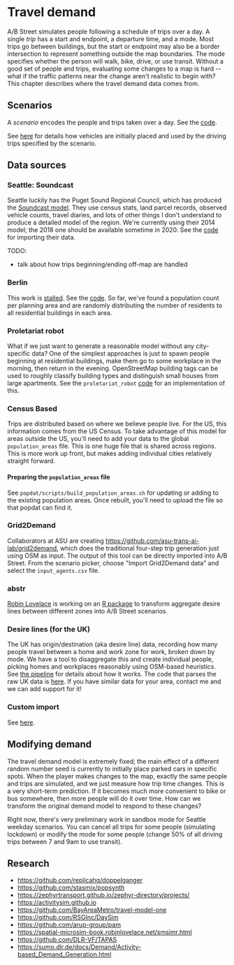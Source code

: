 # Travel demand

A/B Street simulates people following a schedule of trips over a day. A single
_trip_ has a start and endpoint, a departure time, and a mode. Most trips go
between buildings, but the start or endpoint may also be a border intersection
to represent something outside the map boundaries. The mode specifies whether
the person will walk, bike, drive, or use transit. Without a good set of people
and trips, evaluating some changes to a map is hard -- what if the traffic
patterns near the change aren't realistic to begin with? This chapter describes
where the travel demand data comes from.

## Scenarios

A _scenario_ encodes the people and trips taken over a day. See the
[code](https://github.com/a-b-street/abstreet/blob/master/sim/src/make/scenario.rs).

See [here](parking.md#seeding-cars) for details how vehicles are initially
placed and used by the driving trips specified by the scenario.

## Data sources

### Seattle: Soundcast

Seattle luckily has the Puget Sound Regional Council, which has produced the
[Soundcast model](https://www.psrc.org/activity-based-travel-model-soundcast).
They use census stats, land parcel records, observed vehicle counts, travel
diaries, and lots of other things I don't understand to produce a detailed model
of the region. We're currently using their 2014 model; the 2018 one should be
available sometime in 2020. See the
[code](https://github.com/a-b-street/abstreet/tree/master/importer/src/soundcast)
for importing their data.

TODO:

- talk about how trips beginning/ending off-map are handled

### Berlin

This work is [stalled](https://github.com/a-b-street/abstreet/issues/119). See
the
[code](https://github.com/a-b-street/abstreet/blob/master/importer/src/berlin.rs).
So far, we've found a population count per planning area and are randomly
distributing the number of residents to all residential buildings in each area.

### Proletariat robot

What if we just want to generate a reasonable model without any city-specific
data? One of the simplest approaches is just to spawn people beginning at
residential buildings, make them go to some workplace in the morning, then
return in the evening. OpenStreetMap building tags can be used to roughly
classify building types and distinguish small houses from large apartments. See
the `proletariat_robot`
[code](https://github.com/a-b-street/abstreet/blob/master/sim/src/make/activity_model.rs)
for an implementation of this.

### Census Based

Trips are distributed based on where we believe people live. For the US, this
information comes from the US Census. To take advantage of this model for areas
outside the US, you'll need to add your data to the global `population_areas`
file. This is one huge file that is shared across regions. This is more work up
front, but makes adding individual cities relatively straight forward.

#### Preparing the `population_areas` file

See `popdat/scripts/build_population_areas.sh` for updating or adding to the
existing population areas. Once rebuilt, you'll need to upload the file so that
popdat can find it.

### Grid2Demand

Collaborators at ASU are creating
<https://github.com/asu-trans-ai-lab/grid2demand>, which does the traditional
four-step trip generation just using OSM as input. The output of this tool can
be directly imported into A/B Street. From the scenario picker, choose "Import
Grid2Demand data" and select the `input_agents.csv` file.

### abstr

[Robin Lovelace](https://www.robinlovelace.net/) is working on an
[R package](https://a-b-street.github.io/abstr/) to transform aggregate desire
lines between different zones into A/B Street scenarios.

### Desire lines (for the UK)

The UK has origin/destination (aka desire line) data, recording how many people
travel between a home and work zone for work, broken down by mode. We have a
tool to disaggregate this and create individual people, picking homes and
workplaces reasonably using OSM-based heuristics. See
[the pipeline](https://github.com/a-b-street/abstreet/blob/master/popdat/src/od.rs)
for details about how it works. The code that parses the raw UK data is
[here](https://github.com/a-b-street/abstreet/blob/master/importer/src/uk.rs).
If you have similar data for your area, contact me and we can add support for
it!

### Custom import

See [here](../dev/formats/scenarios.md).

## Modifying demand

The travel demand model is extremely fixed; the main effect of a different
random number seed is currently to initially place parked cars in specific
spots. When the player makes changes to the map, exactly the same people and
trips are simulated, and we just measure how trip time changes. This is a very
short-term prediction. If it becomes much more convenient to bike or bus
somewhere, then more people will do it over time. How can we transform the
original demand model to respond to these changes?

Right now, there's very preliminary work in sandbox mode for Seattle weekday
scenarios. You can cancel all trips for some people (simulating lockdown) or
modify the mode for some people (change 50% of all driving trips between 7 and
9am to use transit).

## Research

- <https://github.com/replicahq/doppelganger>
- <https://github.com/stasmix/popsynth>
- <https://zephyrtransport.github.io/zephyr-directory/projects/>
- <https://activitysim.github.io>
- <https://github.com/BayAreaMetro/travel-model-one>
- <https://github.com/RSGInc/DaySim>
- <https://github.com/arup-group/pam>
- <https://spatial-microsim-book.robinlovelace.net/smsimr.html>
- <https://github.com/DLR-VF/TAPAS>
- <https://sumo.dlr.de/docs/Demand/Activity-based_Demand_Generation.html>
